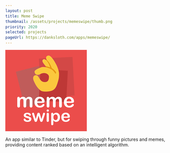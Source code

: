 ```yaml
---
layout: post
title: Meme Swipe
thumbnail: /assets/projects/memeswipe/thumb.png
priority: 2020
selected: projects
pageUrl: https://danksloth.com/apps/memeswipe/
---
```


<a href="/assets/projects/memeswipe/thumb.png">
    <img alt="App icon" src="/assets/projects/memeswipe/thumb.png" class="post-thumb" />
</a>

An app similar to Tinder, but for swiping through funny pictures and memes, providing content ranked based on
an intelligent algorithm.
